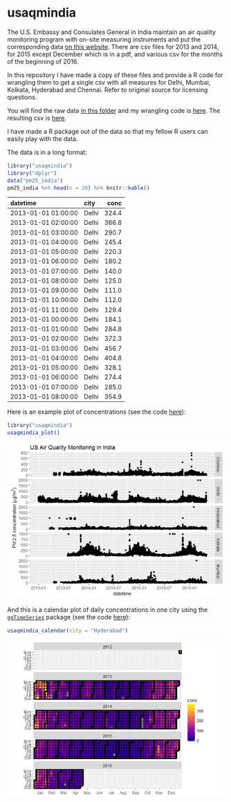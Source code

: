 usaqmindia
==========

The U.S. Embassy and Consulates General in India maintain an air quality monitoring program with on-site measuring instruments and put the corresponding data [on this website](http://newdelhi.usembassy.gov/airqualitydata.html). There are csv files for 2013 and 2014, for 2015 except December which is in a pdf, and various csv for the months of the beginning of 2016.

In this repository I have made a copy of these files and provide a R code for wrangling them to get a single csv with all measures for Delhi, Mumbai, Kolkata, Hyderabad and Chennai. Refer to original source for licensing questions.

You will find the raw data [in this folder](inst/extdata) and my wrangling code is [here](inst/pm25_consulate.R). The resulting csv is [here](inst/pm25USA.csv).

I have made a R package out of the data so that my fellow R users can easily play with the data.

The data is in a long format:

``` r
library("usaqmindia")
library("dplyr")
data("pm25_india")
pm25_india %>% head(n = 20) %>% knitr::kable()
```

| datetime            | city  |   conc|
|:--------------------|:------|------:|
| 2013-01-01 01:00:00 | Delhi |  324.4|
| 2013-01-01 02:00:00 | Delhi |  366.8|
| 2013-01-01 03:00:00 | Delhi |  290.7|
| 2013-01-01 04:00:00 | Delhi |  245.4|
| 2013-01-01 05:00:00 | Delhi |  220.3|
| 2013-01-01 06:00:00 | Delhi |  180.2|
| 2013-01-01 07:00:00 | Delhi |  140.0|
| 2013-01-01 08:00:00 | Delhi |  125.0|
| 2013-01-01 09:00:00 | Delhi |  111.0|
| 2013-01-01 10:00:00 | Delhi |  112.0|
| 2013-01-01 11:00:00 | Delhi |  129.4|
| 2013-01-01 00:00:00 | Delhi |  184.1|
| 2013-01-01 01:00:00 | Delhi |  284.8|
| 2013-01-01 02:00:00 | Delhi |  372.3|
| 2013-01-01 03:00:00 | Delhi |  456.7|
| 2013-01-01 04:00:00 | Delhi |  404.8|
| 2013-01-01 05:00:00 | Delhi |  328.1|
| 2013-01-01 06:00:00 | Delhi |  274.4|
| 2013-01-01 07:00:00 | Delhi |  285.0|
| 2013-01-01 08:00:00 | Delhi |  354.9|

Here is an example plot of concentrations (see the code [here](R/redo_plot.R)):

``` r
library("usaqmindia")
usaqmindia_plot()
```

![](README_files/figure-markdown_github/unnamed-chunk-2-1.png)<!-- -->

And this is a calendar plot of daily concentrations in one city using the [`ggTimeSeries`](https://github.com/Ather-Energy/ggTimeSeries) package (see the code [here](R/calendar.R)):

``` r
usaqmindia_calendar(city = "Hyderabad")
```

![](README_files/figure-markdown_github/unnamed-chunk-3-1.png)<!-- -->
